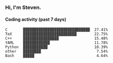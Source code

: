 ### Hi, I'm Steven.

#### Coding activity (past 7 days)
```
C       ▓▓▓▓▓▓▓▓▓▓▓▓▓▓▓▓▓▓▓▓▓▓▓▓▓▓▓▓▓▓  27.41%
TeX     ▓▓▓▓▓▓▓▓▓▓▓▓▓▓▓▓▓▓▓▓▓▓▓▓        22.75%
C++     ▓▓▓▓▓▓▓▓▓▓▓▓▓▓▓▓                15.48%
YAML    ▓▓▓▓▓▓▓▓▓▓▓▓                    11.78%
Python  ▓▓▓▓▓▓▓▓▓▓▓                     10.39%
other   ▓▓▓▓▓▓▓▓                         7.54%
Bash    ▓▓▓▓▓                            4.64%
```
